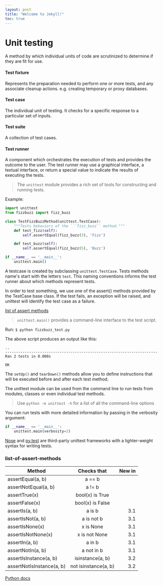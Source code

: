 ```yaml
---
layout: post
title: "Welcome to Jekyll!"
toc: true
---
```


# Unit testing

A method by which individual units of code are scrutinized to determine if they are fit for use.

#### Test fixture
Represents the preparation needed to perform one or more tests, and any associate cleanup actions. e.g. creating temporary or proxy databases.

#### Test case
The individual unit of testing. It checks for a specific response to a particular set of inputs.

#### Test suite
A collection of test cases.

#### Test runner
A component which orchestrates the execution of tests and provides the outcome to the user. The test runner may use a graphical interface, a textual interface, or return a special value to indicate the results of executing the tests.

> The `unittest` module provides a rich set of tools for constructing and running tests.

Example:

```python
import unittest
from fizzbuzz import fizz_buzz

class TestFizzBuzzMethod(unittest.TestCase):
	"""Tests behaviors of the ```fizz_buzz`` method."""
	def test_fizz(self):
		self.assertEqual(fizz_buzz(3), 'Fizz')

	def test_buzz(self):
		self.assertEqual(fizz_buzz(5), 'Buzz')

if __name__ == '__main__':
	unittest.main()
```
A testcase is created by subclassing `unittest.TestCase`. Tests methods name's start with the letters `test`. This naming conventions informs the test runner about which methods represent tests.

In order to test something, we use one of the assert() methods provided by the TestCase base class. If the test fails, an exception will be raised, and unittest will identify the test case as a failure.

[list of assert methods](#list-of-assert-methods)

> `unittest.main()` provides a command-line interface to the test script.

Run: `$ python fizzbuzz_test.py`

The above script produces an output like this:

```
..
----------------------------------------------------------------------
Ran 2 tests in 0.000s

OK
```

The `setUp()` and `tearDown()` methods allow you to define instructions that will be executed before and after each test method.

The unittest module can be used from the command line to run tests from modules, classes or even individual test methods.

> Use `python -m unittest -h` for a list of all the command-line options

You can run tests with more detailed information by passing in the verbosity argument:

```python
if __name__ == '__main__':
    unittest.main(verbosity=2)
```
[Nose](https://nose.readthedocs.org/en/latest/) and [py.test](http://pytest.org/)  are third-party unittest frameworks with a lighter-weight syntax for writing tests.

### list-of-assert-methods

| Method |Checks that |New in |
| ----|:---:|---:|
assertEqual(a, b)|a == b|   |
assertNotEqual(a, b)|	a != b|
assertTrue(x)|	bool(x) is True|
assertFalse(x)|	bool(x) is False|
assertIs(a, b)|	a is b|	3.1
assertIsNot(a, b)|	a is not b|	3.1
assertIsNone(x)|	x is None|	3.1
assertIsNotNone(x)|	x is not None|	3.1
assertIn(a, b)|	a in b|	3.1
assertNotIn(a, b)|	a not in b|	3.1
assertIsInstance(a, b)|	isinstance(a, b)|	3.2
assertNotIsInstance(a, b)|	not isinstance(a, b)|	3.2

[Python docs](https://docs.python.org/3/library/unittest.html)
